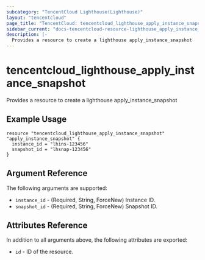 ```yaml
---
subcategory: "TencentCloud Lighthouse(Lighthouse)"
layout: "tencentcloud"
page_title: "TencentCloud: tencentcloud_lighthouse_apply_instance_snapshot"
sidebar_current: "docs-tencentcloud-resource-lighthouse_apply_instance_snapshot"
description: |-
  Provides a resource to create a lighthouse apply_instance_snapshot
---
```


# tencentcloud_lighthouse_apply_instance_snapshot

Provides a resource to create a lighthouse apply_instance_snapshot

## Example Usage

```hcl
resource "tencentcloud_lighthouse_apply_instance_snapshot" "apply_instance_snapshot" {
  instance_id = "lhins-123456"
  snapshot_id = "lhsnap-123456"
}
```

## Argument Reference

The following arguments are supported:

* `instance_id` - (Required, String, ForceNew) Instance ID.
* `snapshot_id` - (Required, String, ForceNew) Snapshot ID.

## Attributes Reference

In addition to all arguments above, the following attributes are exported:

* `id` - ID of the resource.



